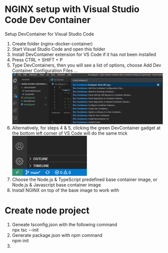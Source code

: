 # NGINX setup with Visual Studio Code Dev Container
Setup DevContainer for Visual Studio Code 
1. Create folder (nginx-docker-container) 
2. Start Visual Studio Code and open this folder 
3. Install DevContainer extension for VS Code if it has not been installed
4. Press CTRL + SHIFT + P
5. Type DevContainers, then you will see a list of options, choose Add Dev Container Configuration Files ...
![alt add devcontainer configuration files](https://github.com/eddy-mei/nginx-docker-container/blob/main/docs/add-dev-container-config-file.png?raw=true)
6. Alternatively, for steps 4 & 5, clicking the green DevContainer gadget at the bottom left corner of VS Code will do the same trick  
![alt devcontainer gadget](https://github.com/eddy-mei/nginx-docker-container/blob/main/docs/dev-container-gadget.png?raw=true)
7. Choose the Node.js & TypeScript predefined base container image, or Node.js & Javascript base container image  
8. Install NGINX on top of the base image to work with

#####
# Create node project
1. Geneate tsconfig.json with the following command   
  npx tsc --init
2. Generate package.json with npm command  
  npm init 
3.  
